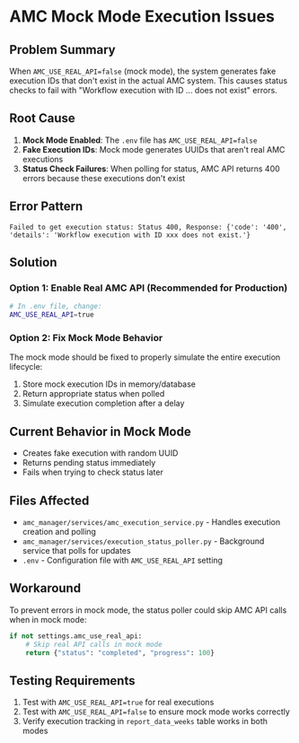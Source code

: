 # AMC Mock Mode Execution Issues

## Problem Summary
When `AMC_USE_REAL_API=false` (mock mode), the system generates fake execution IDs that don't exist in the actual AMC system. This causes status checks to fail with "Workflow execution with ID ... does not exist" errors.

## Root Cause
1. **Mock Mode Enabled**: The `.env` file has `AMC_USE_REAL_API=false`
2. **Fake Execution IDs**: Mock mode generates UUIDs that aren't real AMC executions
3. **Status Check Failures**: When polling for status, AMC API returns 400 errors because these executions don't exist

## Error Pattern
```
Failed to get execution status: Status 400, Response: {'code': '400', 'details': 'Workflow execution with ID xxx does not exist.'}
```

## Solution

### Option 1: Enable Real AMC API (Recommended for Production)
```bash
# In .env file, change:
AMC_USE_REAL_API=true
```

### Option 2: Fix Mock Mode Behavior
The mock mode should be fixed to properly simulate the entire execution lifecycle:
1. Store mock execution IDs in memory/database
2. Return appropriate status when polled
3. Simulate execution completion after a delay

## Current Behavior in Mock Mode
- Creates fake execution with random UUID
- Returns pending status immediately
- Fails when trying to check status later

## Files Affected
- `amc_manager/services/amc_execution_service.py` - Handles execution creation and polling
- `amc_manager/services/execution_status_poller.py` - Background service that polls for updates
- `.env` - Configuration file with `AMC_USE_REAL_API` setting

## Workaround
To prevent errors in mock mode, the status poller could skip AMC API calls when in mock mode:
```python
if not settings.amc_use_real_api:
    # Skip real API calls in mock mode
    return {"status": "completed", "progress": 100}
```

## Testing Requirements
1. Test with `AMC_USE_REAL_API=true` for real executions
2. Test with `AMC_USE_REAL_API=false` to ensure mock mode works correctly
3. Verify execution tracking in `report_data_weeks` table works in both modes